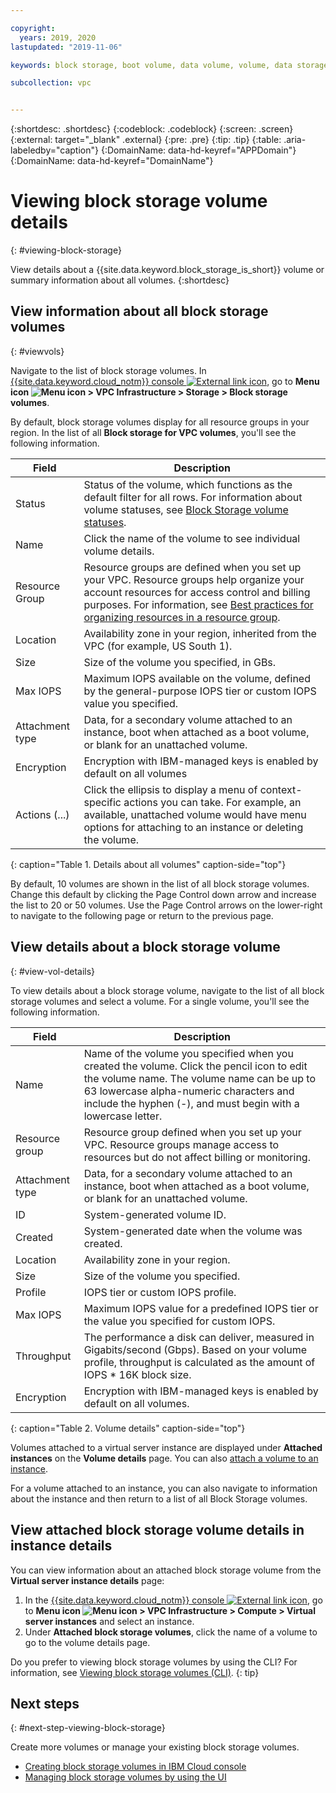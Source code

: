 ```yaml
---

copyright:
  years: 2019, 2020
lastupdated: "2019-11-06"

keywords: block storage, boot volume, data volume, volume, data storage

subcollection: vpc


---
```


{:shortdesc: .shortdesc}
{:codeblock: .codeblock}
{:screen: .screen}
{:external: target="_blank" .external}
{:pre: .pre}
{:tip: .tip}
{:table: .aria-labeledby="caption"}
{:DomainName: data-hd-keyref="APPDomain"}
{:DomainName: data-hd-keyref="DomainName"}

# Viewing block storage volume details
{: #viewing-block-storage}

View details about a {{site.data.keyword.block_storage_is_short}} volume or summary information about all volumes.
{:shortdesc}

## View information about all block storage volumes
{: #viewvols}

Navigate to the list of block storage volumes. In [{{site.data.keyword.cloud_notm}} console ![External link icon](../icons/launch-glyph.svg "External link icon")](https://{DomainName}/vpc-ext), go to **Menu icon ![Menu icon](../../icons/icon_hamburger.svg) > VPC Infrastructure > Storage > Block storage volumes**.

By default, block storage volumes display for all resource groups in your region. In the list of all **Block storage for VPC volumes**, you'll see the following information.

| Field | Description |
|-------|-------------|
| Status | Status of the volume, which functions as the default filter for all rows. For information about volume statuses, see [Block Storage volume statuses](/docs/vpc?topic=vpc-managing-block-storage#status). |
| Name | Click the name of the volume to see individual volume details. |
| Resource Group | Resource groups are defined when you set up your VPC. Resource groups help organize your account resources for access control and billing purposes. For information, see [Best practices for organizing resources in a resource group](/docs/resources?topic=resources-bp_resourcegroups). |
| Location | Availability zone in your region, inherited from the VPC (for example, US South 1).|
| Size | Size of the volume you specified, in GBs.|
| Max IOPS | Maximum IOPS available on the volume, defined by the general-purpose IOPS tier or custom IOPS value you specified. |
| Attachment type | Data, for a secondary volume attached to an instance, boot when attached as a boot volume, or blank for an unattached volume.|
| Encryption | Encryption with IBM-managed keys is enabled by default on all volumes |
| Actions (...) | Click the ellipsis to display a menu of context-specific actions you can take. For example, an available, unattached volume would have menu options for attaching to an instance or deleting the volume.|
{: caption="Table 1. Details about all volumes" caption-side="top"}

By default, 10 volumes are shown in the list of all block storage volumes.  Change this default by clicking the Page Control down arrow and increase the list to 20 or 50 volumes.  Use the Page Control arrows on the lower-right to navigate to the following page or return to the previous page.

## View details about a block storage volume
{: #view-vol-details}

To view details about a block storage volume, navigate to the list of all block storage volumes and select a volume. For a single volume, you'll see the following information.

| Field | Description |
|-------|-------------|
| Name  | Name of the volume you specified when you created the volume. Click the pencil icon to edit the volume name. The volume name can be up to 63 lowercase alpha-numeric characters and include the hyphen (-), and must begin with a lowercase letter. |
| Resource group | Resource group defined when you set up your VPC. Resource groups manage access to resources but do not affect billing or monitoring.|
| Attachment type | Data, for a secondary volume attached to an instance, boot when attached as a boot volume, or blank for an unattached volume.|
| ID | System-generated volume ID. |
| Created | System-generated date when the volume was created.|
| Location | Availability zone in your region.|
| Size | Size of the volume you specified.|
| Profile | IOPS tier or custom IOPS profile.|
| Max IOPS | Maximum IOPS value for a predefined IOPS tier or the value you specified for custom IOPS. |
| Throughput | The performance a disk can deliver, measured in Gigabits/second (Gbps). Based on your volume profile, throughput is calculated as the amount of IOPS * 16K block size.|
| Encryption | Encryption with IBM-managed keys is enabled by default on all volumes. |
{: caption="Table 2. Volume details" caption-side="top"}

Volumes attached to a virtual server instance are displayed under **Attached instances** on the **Volume details** page. You can also [attach a volume to an instance](/docs/vpc?topic=vpc-attaching-block-storage).

For a volume attached to an instance, you can also navigate to information about the instance and then return to a list of all Block Storage volumes.

## View attached block storage volume details in instance details

You can view information about an attached block storage volume from the **Virtual server instance details** page:

1. In the [{{site.data.keyword.cloud_notm}} console ![External link icon](../icons/launch-glyph.svg "External link icon")](https://{DomainName}/vpc-ext), go to **Menu icon ![Menu icon](../../icons/icon_hamburger.svg) > VPC Infrastructure > Compute > Virtual server instances** and select an instance.
1. Under **Attached block storage volumes**, click the name of a volume to go to the volume details page.

Do you prefer to viewing block storage volumes by using the CLI? For information, see [Viewing block storage volumes (CLI)](/docs/vpc?topic=vpc-viewing-block-storage-cli).
{: tip}

## Next steps
{: #next-step-viewing-block-storage}

Create more volumes or manage your existing block storage volumes.

* [Creating block storage volumes in IBM Cloud console](/docs/vpc?topic=vpc-creating-block-storage)
* [Managing block storage volumes by using the UI](/docs/vpc?topic=vpc-managing-block-storage)

